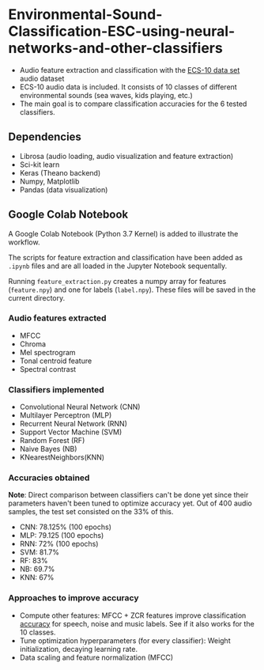 # Environmental-Sound-Classification-ESC-using-neural-networks-and-other-classifiers

- Audio feature extraction and classification with the [ECS-10 data set](https://github.com/karoldvl/ESC-50) audio dataset 
- ECS-10 audio data is included. It consists of 10 classes of different environmental sounds (sea waves, kids playing, etc.)
- The main goal is to compare classification accuracies for the 6 tested classifiers. 

## Dependencies
- Librosa (audio loading, audio visualization and feature extraction)
- Sci-kit learn
- Keras (Theano backend)
- Numpy, Matplotlib
- Pandas (data visualization)

## Google Colab Notebook
A Google Colab Notebook (Python 3.7 Kernel) is added to illustrate the workflow. 

The scripts for feature extraction and classification have been added as 
```.ipynb``` files and are all loaded in the Jupyter Notebook sequentally.

Running ```feature_extraction.py``` creates a numpy array for features (```feature.npy```) and one for labels (```label.npy```).
These files will be saved in the current directory.

### Audio features extracted
- MFCC
- Chroma
- Mel spectrogram
- Tonal centroid feature
- Spectral contrast

### Classifiers implemented
- Convolutional Neural Network (CNN)
- Multilayer Perceptron (MLP)
- Recurrent Neural Network (RNN)
- Support Vector Machine (SVM)
- Random Forest (RF)
- Naive Bayes (NB)
- KNearestNeighbors(KNN)


### Accuracies obtained
**Note**: Direct comparison between classifiers can't be done yet since their parameters haven't been tuned to optimize
accuracy yet. Out of 400 audio samples, the test set consisted on the 33% of this.
- CNN: 78.125% (100 epochs)
- MLP: 79.125 (100 epochs)
- RNN: 72% (100 epochs)
- SVM: 81.7%
- RF: 83%
- NB: 69.7%
- KNN: 67%
### Approaches to improve accuracy
- Compute other features: MFCC + ZCR features improve classification 
[accuracy](https://workshop2016.iwslt.org/downloads/IWSLT_2016_paper_3.pdf)
for speech, noise and music labels. See if it also works for the 10 classes.
- Tune optimization hyperparameters (for every classifier): Weight initialization, decaying learning rate.
- Data scaling and feature normalization (MFCC)
